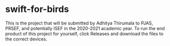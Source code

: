 # swift-for-birds
This is the project that will be submitted by Adhitya Thirumala to PJAS, PRSEF, and potentially ISEF in the 2020-2021 academic year. To run the end product of this project for yourself, click Releases and download the files to the correct devices.
